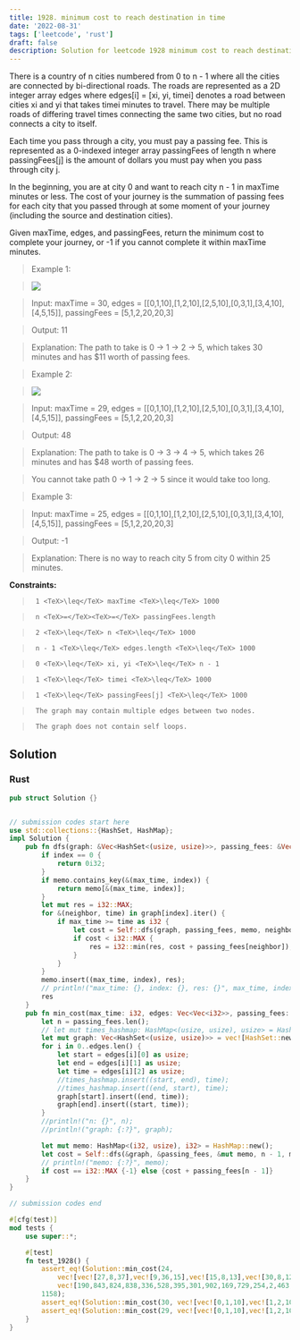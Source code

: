 ```yaml
---
title: 1928. minimum cost to reach destination in time
date: '2022-08-31'
tags: ['leetcode', 'rust']
draft: false
description: Solution for leetcode 1928 minimum cost to reach destination in time
---
```


 

  There is a country of n cities numbered from 0 to n - 1 where all the cities are connected by bi-directional roads. The roads are represented as a 2D integer array edges where edges[i] <TeX>=</TeX> [xi, yi, timei] denotes a road between cities xi and yi that takes timei minutes to travel. There may be multiple roads of differing travel times connecting the same two cities, but no road connects a city to itself.

  Each time you pass through a city, you must pay a passing fee. This is represented as a 0-indexed integer array passingFees of length n where passingFees[j] is the amount of dollars you must pay when you pass through city j.

  In the beginning, you are at city 0 and want to reach city n - 1 in maxTime minutes or less. The cost of your journey is the summation of passing fees for each city that you passed through at some moment of your journey (including the source and destination cities).

  Given maxTime, edges, and passingFees, return the minimum cost to complete your journey, or -1 if you cannot complete it within maxTime minutes.

   

 >   Example 1:

 >   ![](https://assets.leetcode.com/uploads/2021/06/04/leetgraph1-1.png)

  

 >   Input: maxTime <TeX>=</TeX> 30, edges <TeX>=</TeX> [[0,1,10],[1,2,10],[2,5,10],[0,3,1],[3,4,10],[4,5,15]], passingFees <TeX>=</TeX> [5,1,2,20,20,3]

 >   Output: 11

 >   Explanation: The path to take is 0 -> 1 -> 2 -> 5, which takes 30 minutes and has $11 worth of passing fees.

  

 >   Example 2:

 >   ![](https://assets.leetcode.com/uploads/2021/06/04/copy-of-leetgraph1-1.png)

  

 >   Input: maxTime <TeX>=</TeX> 29, edges <TeX>=</TeX> [[0,1,10],[1,2,10],[2,5,10],[0,3,1],[3,4,10],[4,5,15]], passingFees <TeX>=</TeX> [5,1,2,20,20,3]

 >   Output: 48

 >   Explanation: The path to take is 0 -> 3 -> 4 -> 5, which takes 26 minutes and has $48 worth of passing fees.

 >   You cannot take path 0 -> 1 -> 2 -> 5 since it would take too long.

  

 >   Example 3:

  

 >   Input: maxTime <TeX>=</TeX> 25, edges <TeX>=</TeX> [[0,1,10],[1,2,10],[2,5,10],[0,3,1],[3,4,10],[4,5,15]], passingFees <TeX>=</TeX> [5,1,2,20,20,3]

 >   Output: -1

 >   Explanation: There is no way to reach city 5 from city 0 within 25 minutes.

  

   

  **Constraints:**

  

 >   	1 <TeX>\leq</TeX> maxTime <TeX>\leq</TeX> 1000

 >   	n <TeX>=</TeX><TeX>=</TeX> passingFees.length

 >   	2 <TeX>\leq</TeX> n <TeX>\leq</TeX> 1000

 >   	n - 1 <TeX>\leq</TeX> edges.length <TeX>\leq</TeX> 1000

 >   	0 <TeX>\leq</TeX> xi, yi <TeX>\leq</TeX> n - 1

 >   	1 <TeX>\leq</TeX> timei <TeX>\leq</TeX> 1000

 >   	1 <TeX>\leq</TeX> passingFees[j] <TeX>\leq</TeX> 1000 

 >   	The graph may contain multiple edges between two nodes.

 >   	The graph does not contain self loops.


## Solution
### Rust
```rust
pub struct Solution {}


// submission codes start here
use std::collections::{HashSet, HashMap};
impl Solution {
    pub fn dfs(graph: &Vec<HashSet<(usize, usize)>>, passing_fees: &Vec<i32>, memo: &mut HashMap<(i32, usize), i32>, index: usize, max_time: i32) -> i32 {
        if index == 0 {
            return 0i32;
        }
        if memo.contains_key(&(max_time, index)) {
            return memo[&(max_time, index)];
        }
        let mut res = i32::MAX;
        for &(neighbor, time) in graph[index].iter() {
            if max_time >= time as i32 {
                let cost = Self::dfs(graph, passing_fees, memo, neighbor, max_time - time as i32);
                if cost < i32::MAX {
                    res = i32::min(res, cost + passing_fees[neighbor]);
                }
            }
        }
        memo.insert((max_time, index), res);
        // println!("max_time: {}, index: {}, res: {}", max_time, index, res);
        res
    }
    pub fn min_cost(max_time: i32, edges: Vec<Vec<i32>>, passing_fees: Vec<i32>) -> i32 {
        let n = passing_fees.len();
        // let mut times_hashmap: HashMap<(usize, usize), usize> = HashMap::new();
        let mut graph: Vec<HashSet<(usize, usize)>> = vec![HashSet::new(); n];
        for i in 0..edges.len() {
            let start = edges[i][0] as usize;
            let end = edges[i][1] as usize;
            let time = edges[i][2] as usize;
            //times_hashmap.insert((start, end), time);
            //times_hashmap.insert((end, start), time);
            graph[start].insert((end, time));
            graph[end].insert((start, time));
        }
        //println!("n: {}", n);
        //println!("graph: {:?}", graph);

        let mut memo: HashMap<(i32, usize), i32> = HashMap::new();
        let cost = Self::dfs(&graph, &passing_fees, &mut memo, n - 1, max_time);
        // println!("memo: {:?}", memo);
        if cost == i32::MAX {-1} else {cost + passing_fees[n - 1]}
    }
}

// submission codes end

#[cfg(test)]
mod tests {
    use super::*;

    #[test]
    fn test_1928() {
        assert_eq!(Solution::min_cost(24, 
            vec![vec![27,8,37],vec![9,36,15],vec![15,8,13],vec![30,8,12],vec![21,4,30],vec![22,33,46],vec![27,29,10],vec![35,32,35],vec![22,39,34],vec![9,45,14],vec![26,21,44],vec![13,36,14],vec![3,49,20],vec![28,44,11],vec![15,30,5],vec![26,49,36],vec![8,40,3],vec![28,25,1],vec![41,46,48],vec![38,24,8],vec![30,7,39],vec![14,3,36],vec![2,19,21],vec![12,39,37],vec![16,3,47],vec![11,31,22],vec![38,25,34],vec![42,6,47],vec![14,20,21],vec![33,8,35],vec![17,5,2],vec![36,19,3],vec![47,28,40],vec![37,33,35],vec![24,47,40],vec![7,15,26],vec![8,0,13],vec![40,34,10],vec![25,3,19],vec![44,9,5],vec![16,6,22],vec![34,35,39],vec![24,5,2],vec![3,22,16],vec![27,24,3],vec![35,5,29],vec![5,48,49],vec![12,22,8],vec![45,15,36],vec![2,35,36],vec![24,18,14],vec![24,49,3],vec![49,20,38],vec![41,24,25],vec![18,49,15],vec![24,4,23],vec![16,0,22],vec![41,46,34],vec![7,12,31],vec![9,5,13],vec![19,44,49],vec![8,25,8],vec![24,7,9],vec![4,33,38],vec![49,19,17],vec![11,31,19],vec![29,40,31],vec![30,29,10],vec![25,20,31],vec![38,28,18],vec![21,29,18],vec![18,46,19],vec![43,33,43],vec![22,15,19],vec![26,44,21],vec![9,13,13],vec![0,20,9],vec![11,9,12],vec![22,39,43],vec![43,47,29],vec![12,10,34],vec![49,36,41],vec![39,48,11],vec![9,27,13],vec![9,8,30],vec![18,49,39],vec![18,33,40],vec![35,22,28],vec![8,6,24],vec![14,41,10],vec![21,34,20],vec![37,6,2],vec![20,7,24],vec![11,10,29],vec![12,35,2],vec![22,41,9],vec![47,1,16],vec![29,2,38],vec![46,40,29],vec![32,47,10],vec![39,33,23],vec![24,17,3],vec![27,47,3],vec![28,10,37],vec![42,48,46],vec![48,24,20],vec![48,44,16],vec![34,47,28],vec![48,34,3],vec![12,23,39],vec![13,4,44],vec![0,33,39],vec![21,3,3],vec![45,14,38],vec![36,9,18],vec![19,3,37],vec![6,2,27],vec![29,40,37],vec![37,42,44],vec![10,14,10],vec![15,17,21],vec![35,12,14],vec![46,10,18],vec![41,0,47],vec![46,28,42],vec![13,19,25],vec![42,11,30],vec![27,14,47],vec![47,30,36],vec![13,43,4],vec![29,3,14],vec![36,16,40],vec![1,0,18],vec![18,6,1],vec![18,0,20],vec![24,38,37],vec![25,48,12],vec![34,12,27],vec![8,42,12],vec![40,4,5],vec![33,15,13],vec![40,14,43],vec![17,23,25],vec![7,3,12],vec![41,42,32],vec![7,11,4],vec![33,23,36],vec![3,25,7],vec![20,22,29],vec![19,18,21],vec![6,34,34],vec![21,31,9],vec![48,16,22],vec![14,0,7],vec![20,10,24],vec![5,6,44],vec![24,48,27],vec![4,39,1],vec![16,41,43],vec![2,27,1],vec![0,7,13],vec![6,2,30],vec![40,43,15],vec![35,39,44],vec![45,47,37],vec![29,28,40],vec![27,41,38],vec![43,48,49],vec![23,3,34],vec![48,43,10],vec![7,23,17],vec![4,9,44],vec![22,41,29],vec![42,13,33],vec![40,7,24],vec![23,21,8],vec![4,3,27],vec![7,22,42],vec![12,26,3],vec![38,23,3],vec![14,8,16],vec![35,26,31],vec![40,7,9],vec![4,13,4],vec![48,47,27],vec![18,27,2],vec![20,30,27],vec![7,32,32],vec![12,5,25],vec![47,41,25],vec![49,27,37],vec![9,43,4],vec![47,2,15],vec![14,47,24],vec![28,10,4],vec![36,2,11],vec![36,25,14],vec![17,5,38],vec![26,20,17],vec![25,40,5],vec![26,12,30],vec![29,19,24],vec![47,16,15],vec![4,19,27],vec![8,44,1],vec![13,41,44],vec![6,20,28],vec![44,13,35],vec![11,39,25],vec![6,8,19],vec![16,30,15],vec![36,43,25],vec![43,2,9],vec![34,42,46],vec![13,18,45],vec![48,27,36],vec![16,13,9],vec![48,27,9],vec![49,18,6],vec![41,5,50],vec![1,20,12],vec![27,13,40],vec![1,0,30],vec![48,28,14],vec![20,29,15],vec![14,23,27],vec![14,23,4],vec![3,48,18],vec![2,21,31],vec![18,43,31],vec![7,1,11],vec![25,23,24],vec![24,0,21],vec![2,1,38],vec![20,31,27],vec![8,38,50],vec![23,16,33],vec![22,28,19],vec![48,17,8],vec![22,6,22],vec![4,3,43],vec![35,4,40],vec![32,7,8],vec![46,37,49],vec![39,24,24],vec![36,9,25],vec![39,34,22],vec![10,28,24],vec![36,8,21],vec![23,30,36],vec![6,0,27],vec![35,39,47],vec![14,40,30],vec![16,24,32],vec![1,22,13],vec![0,40,32],vec![20,15,48],vec![28,16,2],vec![16,29,42],vec![24,19,1],vec![32,31,11],vec![4,29,4],vec![35,39,16],vec![46,12,38],vec![22,48,49],vec![28,12,47],vec![0,6,22],vec![39,44,14],vec![5,37,19],vec![43,33,33],vec![37,23,21],vec![13,8,50],vec![36,16,30],vec![9,24,30],vec![24,10,28],vec![12,42,11],vec![4,20,4],vec![6,44,31],vec![15,17,39],vec![14,30,36],vec![18,47,34],vec![18,30,28],vec![16,40,50],vec![30,3,24],vec![6,4,41],vec![7,11,6],vec![10,20,20],vec![16,43,18],vec![13,27,14],vec![18,1,33],vec![24,48,45],vec![2,48,21],vec![30,18,32],vec![18,42,17],vec![42,15,36],vec![36,7,6],vec![35,31,12],vec![13,31,45],vec![7,8,8],vec![39,29,12],vec![20,39,43],vec![14,42,5],vec![6,32,44],vec![11,4,21],vec![34,25,26],vec![28,29,28],vec![45,4,7],vec![12,2,5],vec![27,41,44],vec![44,34,11],vec![7,11,37],vec![31,16,13],vec![47,13,14],vec![5,34,6],vec![41,11,49],vec![48,11,20],vec![33,42,2],vec![18,5,21],vec![4,19,9],vec![38,46,26],vec![26,17,13],vec![19,41,49],vec![11,38,22],vec![2,21,11],vec![13,49,14],vec![21,9,36],vec![8,14,27],vec![45,9,14],vec![1,2,1],vec![38,4,35],vec![1,48,39],vec![1,18,50],vec![3,5,4],vec![47,3,37],vec![6,26,31],vec![49,22,46],vec![14,19,49],vec![11,33,34],vec![17,7,25],vec![30,14,31],vec![18,14,45],vec![29,2,45],vec![14,35,49],vec![10,37,28],vec![12,15,20],vec![34,0,45],vec![42,7,37],vec![41,15,16],vec![47,12,26],vec![0,30,11],vec![10,1,22],vec![16,36,16],vec![24,32,10],vec![24,22,50],vec![35,4,13],vec![45,10,41],vec![17,36,23],vec![2,48,14],vec![33,11,30],vec![6,22,27],vec![42,14,35],vec![22,4,17],vec![25,35,26],vec![49,18,13],vec![16,25,35],vec![41,20,12],vec![2,30,29],vec![12,11,12],vec![47,3,13],vec![2,10,34],vec![13,29,15],vec![37,34,44],vec![8,33,21],vec![42,37,49],vec![48,26,31],vec![18,44,23],vec![22,8,18],vec![34,37,30],vec![41,40,49],vec![17,41,11],vec![1,23,32],vec![5,1,48],vec![49,23,50],vec![40,49,32],vec![25,46,6],vec![43,30,37],vec![20,3,13],vec![5,46,49],vec![34,10,35],vec![42,48,38],vec![40,16,31],vec![49,43,16],vec![24,12,16],vec![2,0,36],vec![49,29,10],vec![16,37,37],vec![22,45,44],vec![42,21,35],vec![39,33,14],vec![9,3,2],vec![42,34,19],vec![35,46,24],vec![36,30,44],vec![17,2,34],vec![4,30,29],vec![28,15,28],vec![9,8,44],vec![36,42,46],vec![9,14,41],vec![40,23,3],vec![41,9,23],vec![42,47,29],vec![2,22,48],vec![22,44,32],vec![15,7,46],vec![11,28,4],vec![28,7,47],vec![14,39,21],vec![2,7,6],vec![1,9,12],vec![25,16,15],vec![44,10,48],vec![46,15,3],vec![7,3,32],vec![44,30,18],vec![27,10,46],vec![11,4,28],vec![49,15,15],vec![49,36,10],vec![36,15,39],vec![16,36,21],vec![11,21,29],vec![29,12,17],vec![29,31,24],vec![32,47,13],vec![3,4,17],vec![31,18,13],vec![11,33,6],vec![7,27,50],vec![7,3,40],vec![24,40,41],vec![47,25,42],vec![20,38,21],vec![42,25,10],vec![20,0,42],vec![31,19,6],vec![31,8,29],vec![3,19,10],vec![9,32,50],vec![15,17,40],vec![12,9,42],vec![16,28,25],vec![26,10,20],vec![19,0,42],vec![10,48,27],vec![47,1,33],vec![36,29,18],vec![38,36,38],vec![0,41,31],vec![17,27,23],vec![39,8,30],vec![47,37,5],vec![39,1,50],vec![39,25,21],vec![13,35,22],vec![0,22,8],vec![3,1,39],vec![11,7,3],vec![12,44,28],vec![33,13,27],vec![30,16,7],vec![36,45,31],vec![33,32,42],vec![33,1,15],vec![39,3,23],vec![48,6,12],vec![24,49,5],vec![13,46,22],vec![43,23,26],vec![24,15,46],vec![24,43,14],vec![0,14,31],vec![42,41,6],vec![14,47,6],vec![36,39,6],vec![24,18,45],vec![10,39,1],vec![17,25,22],vec![36,23,23],vec![10,23,42],vec![40,33,41],vec![41,28,13],vec![25,1,1],vec![10,45,19],vec![40,2,42],vec![14,42,40],vec![13,37,24],vec![29,38,32],vec![47,11,35],vec![24,4,45],vec![37,40,7],vec![29,45,37],vec![13,44,49]], 
            vec![190,843,824,838,336,528,395,301,902,169,729,254,2,463,15,649,865,840,198,789,232,516,699,157,608,893,40,87,615,294,214,66,313,103,847,326,501,1000,65,35,622,905,15,571,808,444,866,11,182,657]), 
        1158);
        assert_eq!(Solution::min_cost(30, vec![vec![0,1,10],vec![1,2,10],vec![2,5,10],vec![0,3,1],vec![3,4,10],vec![4,5,15]], vec![5,1,2,20,20,3]), 11);
        assert_eq!(Solution::min_cost(29, vec![vec![0,1,10],vec![1,2,10],vec![2,5,10],vec![0,3,1],vec![3,4,10],vec![4,5,15]], vec![5,1,2,20,20,3]), 48);
    }
}

```
